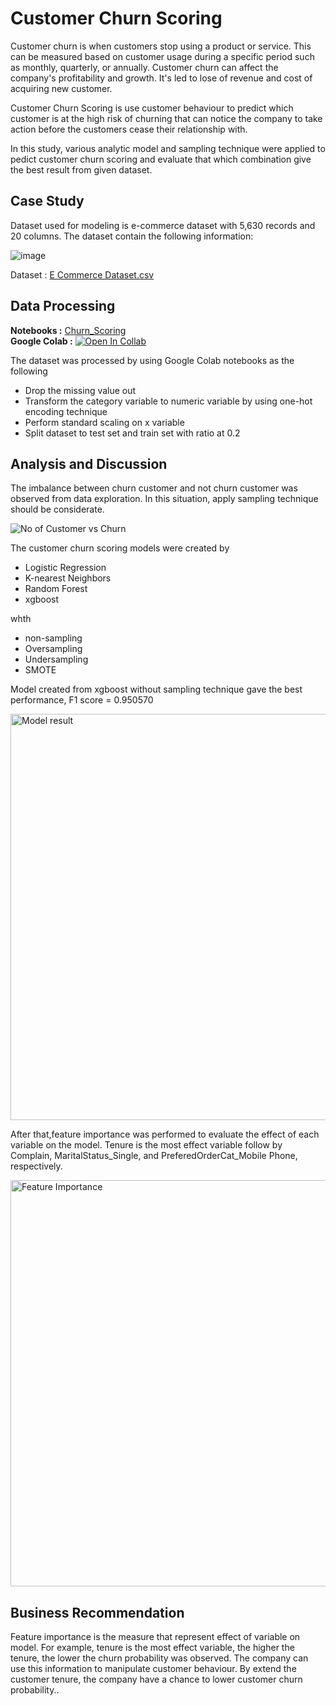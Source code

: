 # Customer Churn Scoring
Customer churn is when customers stop using a product or service. This can be measured based on customer usage during a specific period such as monthly, quarterly, or annually. Customer churn can affect the company's profitability and growth. It's led to lose of revenue and cost of acquiring new customer.

Customer Churn Scoring is use customer behaviour to predict which customer is at the high risk of churning that can notice the company to take action before the customers cease their relationship with.

In this study, various analytic model and sampling technique were applied to pedict customer churn scoring and evaluate that which combination give the best result from given dataset. 

## Case Study
Dataset used for modeling is e-commerce dataset with 5,630 records and 20 columns.
The dataset contain the following information:
  
![image](https://github.com/ZeroGravigra/MADT8101-Customer-Analytics/assets/136248978/e3f03648-2679-412e-b91b-5158c62f0963)

Dataset : [E Commerce Dataset.csv](https://github.com/ZeroGravigra/MADT8101-Customer-Analytics/blob/b4655e98244ed383e18cac3bb69176de3bb728bd/Homework%203%20Customer%20Churn%20Scoring/Raw%20Data/E%20Commerce%20Dataset.csv)

## Data Processing
**Notebooks :** [Churn_Scoring](https://github.com/ZeroGravigra/MADT8101-Customer-Analytics/blob/c5b8ec09920fe8200742c9bba15cb068392cdf48/Homework%203%20Customer%20Churn%20Scoring/Raw%20Data/Churn_Scoring.ipynb)  
**Google Colab :** [![Open In Collab](https://colab.research.google.com/assets/colab-badge.svg)](https://colab.research.google.com/github/ZeroGravigra/MADT8101-Customer-Analytics/blob/main/Homework%203%20Customer%20Churn%20Scoring/Raw%20Data/Churn_Scoring.ipynb)


The dataset was processed by using Google Colab notebooks as the following
* Drop the missing value out
* Transform the category variable to numeric variable by using one-hot encoding technique
* Perform standard scaling on x variable
* Split dataset to test set and train set with ratio at 0.2

## Analysis and Discussion
The imbalance between churn customer and not churn customer was observed from data exploration. In this situation, apply sampling technique should be considerate. 

![No of Customer vs Churn](https://github.com/ZeroGravigra/MADT8101-Customer-Analytics/assets/136248978/207975d0-9b25-4feb-a221-7aec46a64ac7)

The customer churn scoring models were created by
* Logistic Regression
* K-nearest Neighbors
* Random Forest
* xgboost

whth 
* non-sampling
* Oversampling
* Undersampling
* SMOTE

Model created from xgboost without sampling technique gave the best performance, F1 score = 0.950570

<img width="650" alt="Model result" src="https://github.com/ZeroGravigra/MADT8101-Customer-Analytics/assets/136248978/5f119305-fc7e-4efb-b6c2-0e873e559d8c">

After that,feature importance was performed to evaluate the effect of each variable on the model. Tenure is the most effect variable follow by Complain, MaritalStatus_Single, and PreferedOrderCat_Mobile Phone, respectively.

<img width="650" alt="Feature Importance" src="https://github.com/ZeroGravigra/MADT8101-Customer-Analytics/assets/136248978/c57b9da5-24cf-4771-a841-48af022689de">

## Business Recommendation

Feature importance is the measure that represent effect of variable on model. For example, tenure is the most effect variable, the higher the tenure, the lower the churn probability was observed. The company can use this information to manipulate customer behaviour. By extend the customer tenure, the company have a chance to lower customer churn probability..



